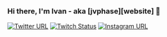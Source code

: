 ### Hi there, I'm Ivan - aka [jvphase][website] 👋

[![Twitter URL](https://img.shields.io/twitter/url?color=%231da1f2&label=FOLLOW%20%40JVPHASE&logo=twitter&style=for-the-badge&url=https%3A%2F%2Ftwitter.com%2Fjvphase)](https://twitter.com/intent/follow?original_referer=https%3A%2F%2Fgithub.com%2Fjvphase&screen_name=jvphase)
[![Twitch Status](https://img.shields.io/twitch/status/jvphase?color=%239146ff&logo=twitch&style=for-the-badge)](https://www.twitch.tv/jvphase)
[![Instagram URL](https://img.shields.io/static/v1?color=ff204a&label=artphase.jv&logo=instagram&message=%20&style=for-the-badge)](https://www.instagram.com/artphase.jv)
